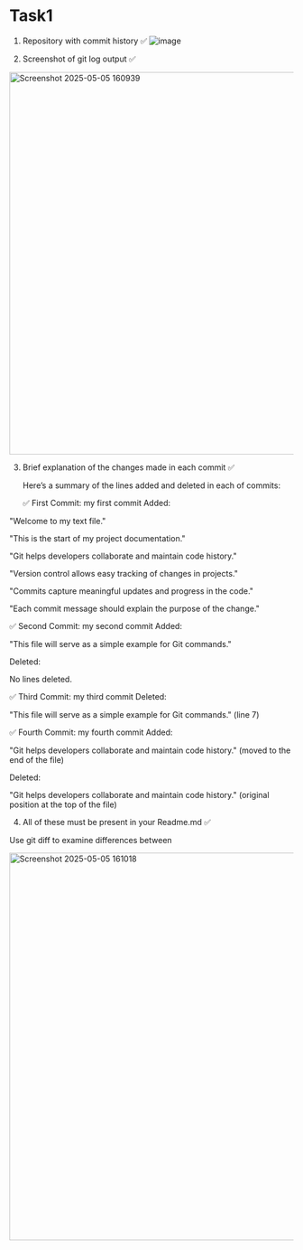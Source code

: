 # Task1
1) Repository with commit history ✅
![image](https://github.com/user-attachments/assets/35c1e950-c835-4a07-a27a-f3dc6c1832db)

2) Screenshot of git log output ✅
<img width="677" alt="Screenshot 2025-05-05 160939" src="https://github.com/user-attachments/assets/3b76d6d1-c5b8-4f11-b755-6e55cddb4386" />

3) Brief explanation of the changes made in each commit ✅
   
   Here’s a summary of the lines added and deleted in each of commits:

   ✅ First Commit: my first commit
Added:

"Welcome to my text file."

"This is the start of my project documentation."

"Git helps developers collaborate and maintain code history."

"Version control allows easy tracking of changes in projects."

"Commits capture meaningful updates and progress in the code."

"Each commit message should explain the purpose of the change."

✅ Second Commit: my second commit
Added:

"This file will serve as a simple example for Git commands."

Deleted:

No lines deleted.

✅ Third Commit: my third commit
Deleted:

"This file will serve as a simple example for Git commands." (line 7)

✅ Fourth Commit: my fourth commit
Added:

"Git helps developers collaborate and maintain code history." (moved to the end of the file)

Deleted:

"Git helps developers collaborate and maintain code history." (original position at the top of the file)

4) All of these must be present in your Readme.md ✅







Use git diff to examine differences between


<img width="686" alt="Screenshot 2025-05-05 161018" src="https://github.com/user-attachments/assets/39acc231-60fc-4ede-bca8-86873a0bfd72" />
